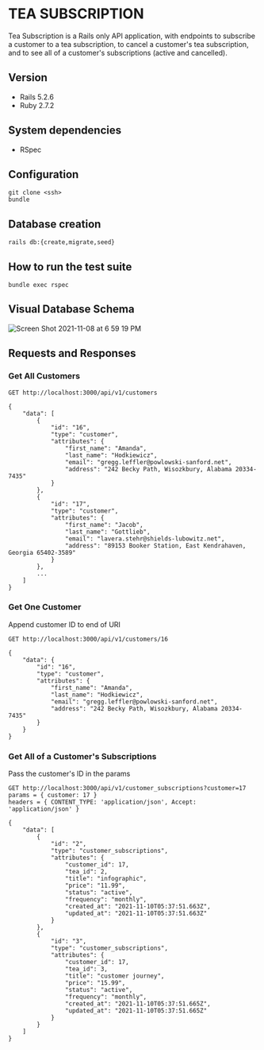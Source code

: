 # TEA SUBSCRIPTION

Tea Subscription is a Rails only API application, with endpoints to subscribe a customer to a tea subscription, to cancel a customer's tea subscription, and to see all of a customer's subscriptions (active and cancelled).

## Version
- Rails 5.2.6
- Ruby 2.7.2

## System dependencies
- RSpec

## Configuration
```
git clone <ssh>
bundle
```

## Database creation
```
rails db:{create,migrate,seed}
```

## How to run the test suite
```
bundle exec rspec
```

<!-- ## Services (job queues, cache servers, search engines, etc.) -->
<!-- ## Deployment instructions -->

## Visual Database Schema
![Screen Shot 2021-11-08 at 6 59 19 PM](https://user-images.githubusercontent.com/81220681/140837165-3893bc9c-10cd-42df-90bf-a24fedea527f.png)

## Requests and Responses

### Get All Customers
```
GET http://localhost:3000/api/v1/customers
```

```
{
    "data": [
        {
            "id": "16",
            "type": "customer",
            "attributes": {
                "first_name": "Amanda",
                "last_name": "Hodkiewicz",
                "email": "gregg.leffler@powlowski-sanford.net",
                "address": "242 Becky Path, Wisozkbury, Alabama 20334-7435"
            }
        },
        {
            "id": "17",
            "type": "customer",
            "attributes": {
                "first_name": "Jacob",
                "last_name": "Gottlieb",
                "email": "lavera.stehr@shields-lubowitz.net",
                "address": "89153 Booker Station, East Kendrahaven, Georgia 65402-3589"
            }
        },
        ...
    ]
}
```

### Get One Customer
Append customer ID to end of URI
```
GET http://localhost:3000/api/v1/customers/16
```

```
{
    "data": {
        "id": "16",
        "type": "customer",
        "attributes": {
            "first_name": "Amanda",
            "last_name": "Hodkiewicz",
            "email": "gregg.leffler@powlowski-sanford.net",
            "address": "242 Becky Path, Wisozkbury, Alabama 20334-7435"
        }
    }
}
```

### Get All of a Customer's Subscriptions
Pass the customer's ID in the params

```
GET http://localhost:3000/api/v1/customer_subscriptions?customer=17
params = { customer: 17 }
headers = { CONTENT_TYPE: 'application/json', Accept: 'application/json' }
```

```
{
    "data": [
        {
            "id": "2",
            "type": "customer_subscriptions",
            "attributes": {
                "customer_id": 17,
                "tea_id": 2,
                "title": "infographic",
                "price": "11.99",
                "status": "active",
                "frequency": "monthly",
                "created_at": "2021-11-10T05:37:51.663Z",
                "updated_at": "2021-11-10T05:37:51.663Z"
            }
        },
        {
            "id": "3",
            "type": "customer_subscriptions",
            "attributes": {
                "customer_id": 17,
                "tea_id": 3,
                "title": "customer journey",
                "price": "15.99",
                "status": "active",
                "frequency": "monthly",
                "created_at": "2021-11-10T05:37:51.665Z",
                "updated_at": "2021-11-10T05:37:51.665Z"
            }
        }
    ]
}
```
